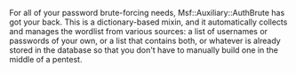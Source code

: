 For all of your password brute-forcing needs, Msf::Auxiliary::AuthBrute has got your back. This is a dictionary-based mixin, and it automatically collects and manages the wordlist from various sources: a list of usernames or passwords of your own, or a list that contains both, or whatever is already stored in the database so that you don't have to manually build one in the middle of a pentest.